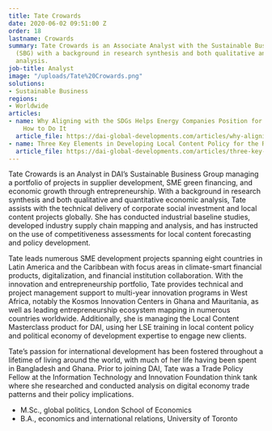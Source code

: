 ```yaml
---
title: Tate Crowards
date: 2020-06-02 09:51:00 Z
order: 18
lastname: Crowards
summary: Tate Crowards is an Associate Analyst with the Sustainable Business Group
  (SBG) with a background in research synthesis and both qualitative and quantitative
  analysis.
job-title: Analyst
image: "/uploads/Tate%20Crowards.png"
solutions:
- Sustainable Business
regions:
- Worldwide
articles:
- name: Why Aligning with the SDGs Helps Energy Companies Position for Growth, and
    How to Do It
  article_file: https://dai-global-developments.com/articles/why-aligning-with-the-sdgs-helps-energy-companies-position-for-growth-and-how-to-do-it?utm_source=daidotcom
- name: Three Key Elements in Developing Local Content Policy for the Renewables Sector
  article_file: https://dai-global-developments.com/articles/three-key-elements-in-developing-local-content-policy-for-the-renewables-sector
---
```


Tate Crowards is an Analyst in DAI’s Sustainable Business Group managing a portfolio of projects in supplier development, SME green financing, and economic growth through entrepreneurship. With a background in research synthesis and both qualitative and quantitative economic analysis, Tate assists with the technical delivery of corporate social investment and local content projects globally. She has conducted industrial baseline studies, developed industry supply chain mapping and analysis, and has instructed on the use of competitiveness assessments for local content forecasting and policy development. 

Tate leads numerous SME development projects spanning eight countries in Latin America and the Caribbean with focus areas in climate-smart financial products, digitalization, and financial institution collaboration. With the innovation and entrepreneurship portfolio, Tate provides technical and project management support to multi-year innovation programs in West Africa, notably the Kosmos Innovation Centers in Ghana and Mauritania, as well as leading entrepreneurship ecosystem mapping in numerous countries worldwide. Additionally, she is managing the Local Content Masterclass product for DAI, using her LSE training in local content policy and political economy of development expertise to engage new clients.   

Tate’s passion for international development has been fostered throughout a lifetime of living around the world, with much of her life having been spent in Bangladesh and Ghana. Prior to joining DAI, Tate was a Trade Policy Fellow at the Information Technology and Innovation Foundation think tank where she researched and conducted analysis on digital economy trade patterns and their policy implications.  

* M.Sc., global politics, London School of Economics 
* B.A., economics and international relations, University of Toronto 